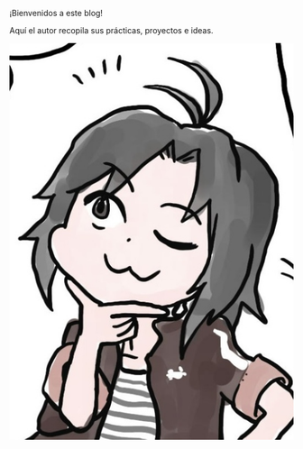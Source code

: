 ¡Bienvenidos a este blog! 

Aquí el autor recopila sus prácticas, proyectos e ideas. 

![Screenshot of a comment on a GitHub issue showing an image, added in the Markdown, of an Octocat smiling and raising a tentacle.](./sources/makoto_thinking.jpg)



